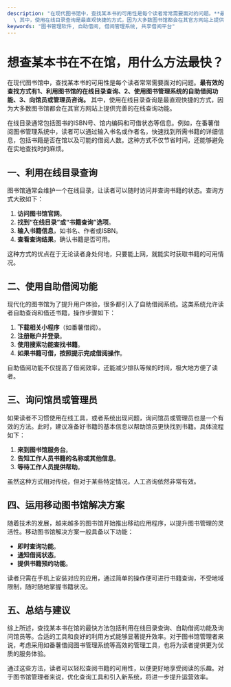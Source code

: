 ```yaml
---
description: "在现代图书馆中，查找某本书的可用性是每个读者常常需要面对的问题。**最有效的查找方式有1、利用图书馆的在线目录查询、2、使用图书管理系统的自助借阅功能、3、向馆员或管理员咨询。**\
  \ 其中，使用在线目录查询是最直观快捷的方式，因为大多数图书馆都会在其官方网站上提供完善的在线查询功能。"
keywords: "图书管理软件, 自助借阅, 借阅管理系统, 共享借阅平台"
---
```

# 想查某本书在不在馆，用什么方法最快？

在现代图书馆中，查找某本书的可用性是每个读者常常需要面对的问题。**最有效的查找方式有1、利用图书馆的在线目录查询、2、使用图书管理系统的自助借阅功能、3、向馆员或管理员咨询。** 其中，使用在线目录查询是最直观快捷的方式，因为大多数图书馆都会在其官方网站上提供完善的在线查询功能。

在线目录通常包括图书的ISBN号、馆内编码和可借状态等信息。例如，在番薯借阅图书管理系统中，读者可以通过输入书名或作者名，快速找到所需书籍的详细信息，包括书籍是否在馆以及可能的借阅人数。这种方式不仅节省时间，还能够避免在实地查找时的麻烦。

## 一、利用在线目录查询

图书馆通常会维护一个在线目录，让读者可以随时访问并查询书籍的状态。查询方式大致如下：

1. **访问图书馆官网**。
2. **找到“在线目录”或“书籍查询”选项**。
3. **输入书籍信息**，如书名、作者或ISBN。
4. **查看查询结果**，确认书籍是否可用。

这种方式的优点在于无论读者身处何地，只要能上网，就能实时获取书籍的可用情况。

## 二、使用自助借阅功能

现代化的图书馆为了提升用户体验，很多都引入了自助借阅系统。这类系统允许读者自助查询和借还书籍，操作步骤如下：

1. **下载相关小程序**（如番薯借阅）。
2. **注册账户并登录**。
3. **使用搜索功能查找书籍**。
4. **如果书籍可借，按照提示完成借阅操作**。

自助借阅功能不仅提高了借阅效率，还能减少排队等候的时间，极大地方便了读者。

## 三、询问馆员或管理员

如果读者不习惯使用在线工具，或者系统出现问题，询问馆员或管理员也是一个有效的方法。此时，建议准备好书籍的基本信息以帮助馆员更快找到书籍。具体流程如下：

1. **来到图书馆服务台**。
2. **告知工作人员书籍的名称或其他信息**。
3. **等待工作人员提供帮助**。

虽然这种方式相对传统，但对于某些特定情况，人工咨询依然非常有效。

## 四、运用移动图书馆解决方案

随着技术的发展，越来越多的图书馆开始推出移动应用程序，以提升图书管理的灵活性。移动图书馆解决方案一般具备以下功能：

- **即时查询功能**。
- **通知借阅状态**。
- **提供书籍预约功能**。

读者只需在手机上安装对应的应用，通过简单的操作便可进行书籍查询，不受地域限制，随时随地掌握书籍状况。

## 五、总结与建议

综上所述，查找某本书在馆的最快方法包括利用在线目录查询、自助借阅功能及询问馆员等。合适的工具和良好的利用方式能够显著提升效率。对于图书馆管理者来说，考虑采用如番薯借阅图书管理系统等高效的管理工具，也将为读者提供更为优质的服务体验。

通过这些方法，读者可以轻松查阅书籍的可用性，以便更好地享受阅读的乐趣。对于图书馆管理者来说，优化查询工具和引入新系统，将进一步提升运营效率。
